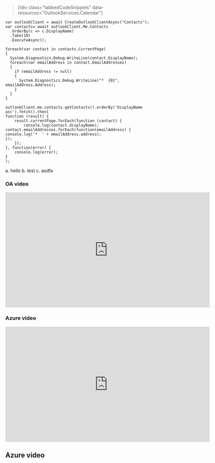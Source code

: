 > [!div class="tabbedCodeSnippets" data-resources="OutlookServices.Calendar"]
```cs-i
var outlookClient = await CreateOutlookClientAsync("Contacts");
var contacts= await outlookClient.Me.Contacts
  .OrderBy(c => c.DisplayName)
  .Take(10)
  .ExecuteAsync();

foreach(var contact in contacts.CurrentPage)
{
  System.Diagnostics.Debug.WriteLine(contact.DisplayName);
  foreach(var emailAddress in contact.EmailAddresses)
  {
    if (emailAddress != null)
    {
      System.Diagnostics.Debug.WriteLine("*  {0}", emailAddress.Address);
    }
  }
}

```
```javascript-i
outlookClient.me.contacts.getContacts().orderBy('DisplayName asc').fetch().then(
function (result) {
    result.currentPage.forEach(function (contact) {
        console.log(contact.displayName);
contact.emailAddresses.forEach(function(emailAddress) {
console.log('*  ' + emailAddress.address);
});
    });
}, function(error) {
    console.log(error);
}
);
```


a. hello
b. test
c. asdfa

### OA video 
<iframe width="640" height="360" src="https://channel9.msdn.com/Series/DevOps-Release-Management/Release-Management-Overview/player" frameborder="0" allowfullscreen="true"></iframe>

### Azure video
<iframe width="640" height="360" src="https://channel9.msdn.com/Events/Microsoft-Azure/AzureCon-2015/ACON203/player" frameborder="0" allowfullscreen="true"></iframe>

## Azure video
<iframe width=""640"" height=""360"" src=""https://channel9.msdn.com/Series/Azure-Active-Directory-Videos-Demos/Azure-AD--Introduction-to-Dynamic-Memberships-for-Groups/player/"" frameborder=""0"" allowfullscreen=""true""></iframe>
